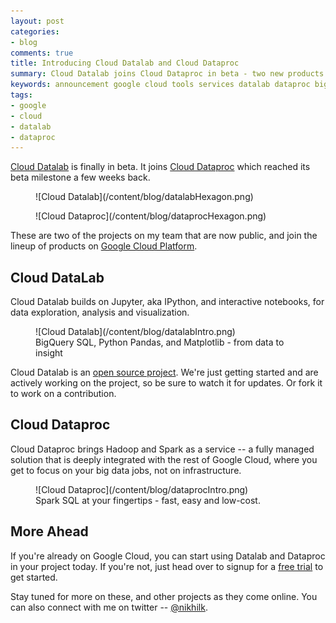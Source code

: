 ```yaml
---
layout: post
categories:
- blog
comments: true
title: Introducing Cloud Datalab and Cloud Dataproc
summary: Cloud Datalab joins Cloud Dataproc in beta - two new products from my team, bringing the big data open source ecosystem to Google Cloud Platform.
keywords: announcement google cloud tools services datalab dataproc bigdata hadoop spark ipython data
tags:
- google
- cloud
- datalab
- dataproc
---
```

[Cloud Datalab](https://cloud.google.com/datalab) is finally in beta. It joins [Cloud Dataproc](https://cloud.google.com/dataproc) which reached its beta milestone a few weeks back.

<figure markdown="1" class="left">
  ![Cloud Datalab](/content/blog/datalabHexagon.png)
</figure>

<figure markdown="1" class="left">
  ![Cloud Dataproc](/content/blog/dataprocHexagon.png)
</figure>

These are two of the projects on my team that are now public, and join the lineup of products on [Google Cloud Platform](https://cloud.google.com).

<!-- more -->

## Cloud DataLab

Cloud Datalab builds on Jupyter, aka IPython, and interactive notebooks, for data exploration, analysis and visualization.

<figure markdown="1" class="left">
  ![Cloud Datalab](/content/blog/datalabIntro.png)
  <figcaption>BigQuery SQL, Python Pandas, and Matplotlib - from data to insight</figcaption>
</figure>

Cloud Datalab is an [open source project](https://github.com/GoogleCloudPlatform/datalab). We're just getting started and are actively working on the project, so be sure to watch it for updates. Or fork it to work on a contribution.


## Cloud Dataproc

Cloud Dataproc brings Hadoop and Spark as a service -- a fully managed solution that is deeply integrated with the rest of Google Cloud, where you get to focus on your big data jobs, not on infrastructure.

<figure markdown="1" class="left">
  ![Cloud Dataproc](/content/blog/dataprocIntro.png)
  <figcaption>Spark SQL at your fingertips - fast, easy and low-cost.</figcaption>
</figure>


## More Ahead

If you're already on Google Cloud, you can start using Datalab and Dataproc in your project today. If you're not, just head over to signup for a [free trial](https://cloud.google.com/free-trial/) to get started.

Stay tuned for more on these, and other projects as they come online. You can also connect with me on twitter -- [@nikhilk](https://twitter.com/nikhilk).


